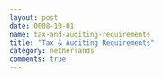 ```yaml
---
layout: post
date: 0008-10-01
name: tax-and-auditing-requirements
title: "Tax & Auditing Requirements"
category: netherlands
comments: true
---
```



